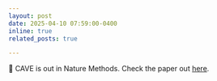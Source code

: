 ```yaml
---
layout: post
date: 2025-04-10 07:59:00-0400
inline: true
related_posts: true

---
```


💬 CAVE is out in Nature Methods. Check the paper out [here](https://www.nature.com/articles/s41592-024-02426-z).